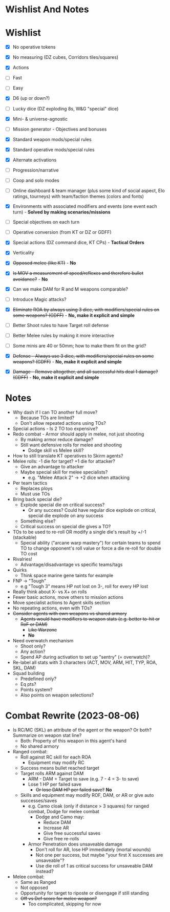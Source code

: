 # Wishlist And Notes

# Wishlist

- [x] No operative tokens
- [x] No measuring (DZ cubes, Corridors tiles/squares)
- [x] Actions
- [ ] Fast
- [ ] Easy
- [x] D6 (up or down?)
- [ ] Lucky dice (DZ exploding 8s, W&G "special" dice)
- [x] Mini- & universe-agnostic
- [ ] Mission generator - Objectives and bonuses
- [x] Standard weapon mods/special rules
- [x] Standard operative mods/special rules
- [x] Alternate activations
- [ ] Progression/narrative
- [ ] Coop and solo modes
- [ ] Online dashboard & team manager (plus some kind of social aspect, Elo ratings, tourneys) with team/faction themes (colors and fonts)
- [x] Environments with associated modifiers and events (one event each turn) - **Solved by making scenarios/missions**
- [ ] Special objectives on each turn
- [ ] Operative conversion (from KT or DZ or GDFF)
- [x] Special actions (DZ command dice, KT CPs) - **Tactical Orders**
- [x] Verticality
- [x] ~~Opposed melee (like KT)~~ - **No**
- [x] ~~Is MOV a measurement of speed/reflexes and therefore bullet avoidance?~~ - **No**
- [x] Can we make DAM for R and M weapons comparable?
- [ ] Introduce Magic attacks?
- [x] ~~Eliminate ROA by always using 3 dice, with modifiers/special rules on some weapons? (GDFF)~~ - **No, make it explicit and simple**
- [ ] Better Shoot rules to have Target roll defense
- [ ] Better Melee rules by making it more interactive 
- [ ] Some minis are 40 or 50mm; how to make them fit on the grid?
- [x] ~~Defense - Always use 3 dice, with modifiers/special rules on some weapons? (GDFF)~~ - **No, make it explicit and simple**
- [x] ~~Damage - Remove altogether, and all successful hits deal 1 damage? (GDFF)~~ - **No, make it explicit and simple**


# Notes

- Why dash if I can TO another full move?
  - Because TOs are limited?
  - Don't allow repeated actions using TOs?
- Special actions - Is 2 TO too expensive?
- Redo combat - Armor should apply in melee, not just shooting
  - By making armor reduce damage?
  - Still want defensive rolls for melee and shooting
    - Dodge skill vs Melee skill?
- How to still translate KT operatives to Skirm agents?
- Melee rolls: -1 die for target? +1 die for attacker?
  - Give an advantage to attacker
  - Maybe special skill for melee specialists?
    - e.g. "Melee Attack 2" -> +2 dice when attacking
- Per team tactics
  - Replaces ploys
  - Must use TOs
- Bring back special die?
  - Explode special die on critical success?
    - Or any success? Could have regular dice explode on critical, special die explode on any success
  - Something else?
  - Critical success on special die gives a TO?
- TOs to be used to re-roll OR modify a single die's result by +/-1 (stackable)
  - Special ability ("arcane warp mastery") for certain teams to spend TO to change opponent's roll value or force a die re-roll for double TO cost
- Rivalries!
  - Advantage/disadvantage vs specific teams/tags
- Quirks
  - Think space marine gene taints for example
- FNP -> "Tough"
  - e.g "Tough 3" means HP not lost on 3-, roll for every HP lost
- Really think about X- vs X+ on rolls
- Fewer basic actions, move others to mission actions
- Move specialist actions to Agent skills section
- No repeating actions, even with TOs?
- ~~Consider agents with own weapons vs shared armory~~
  - ~~Agents would have modifiers to weapon stats (e.g. better to-hit or RoF or DAM)~~
    - ~~Like Warzone~~
    - **No**
- Need overwatch mechanism
  - Shoot only?
  - Any action?
  - Spend AP during activation to set up "sentry" (= overwatch)?
- Re-label all stats with 3 characters (ACT, MOV, ARM, HIT, TYP, ROA, SKL, DAM)
- Squad building
  - Predefined only?
  - Eq pts?
  - Points system?
  -  Also points on weapon selections?

# Combat Rewrite (2023-08-06)

- Is RC/MC (SKL) an attribute of the agent or the weapon? Or both? Summarize on weapon stat line?
  - Both: Property of this weapon in this agent's hand
  - No shared armory
- Ranged combat:
  - Roll against RC skill for each ROA
    - Equipment may modify RC
  - Success means bullet reached target
  - Target rolls ARM against DAM
    - ARM - DAM = Target to save (e.g. 7 - 4 = 3- to save)
    - Lose 1 HP per failed save
      - ~~Or lose DAM HP per failed save?~~ **No**
  - Skills and equipment may modify ROF, DAM, or AR or give auto successes/saves
    - e.g. Camo cloak (only if distance > 3 squares) for ranged combat, Dodge for melee combat
      - Dodge and Camo may:
        - Reduce DAM
        - Increase AR
        - Give free successful saves
        - Give free re-rolls
    - Armor Penetration does unsaveable damage
      -  Don't roll for AR, lose HP immediately (mortal wounds)
        - Not one per success, but maybe "your first X successes are unsaveable"?
        - Use die roll of 1 as critical success for unsaveable DAM instead?
- Melee combat:
  - Same as Ranged
  - Not opposed
  - Opportunity for target to riposte or disengage if still standing
  - ~~Off vs Def score for melee weapon?~~
    - Too complicated, skipping for now
